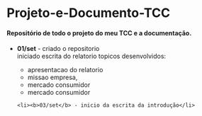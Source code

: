Projeto-e-Documento-TCC
=========================

<h4>Repositório de todo o projeto do meu TCC e a documentação.</h4>
<ul>
	<li><b>01/set</b> - criado o repositorio</li>
			 iniciado escrita do relatorio
			 	topicos desenvolvidos:
			 <ul>	
				 <li>apresentacao do relatorio</li>
				 <li>missao empresa,</li>
				 <li>mercado consumidor</li>
				 <li>mercado consumidor</li>
			 </ul>	 
				 
	<li><b>03/set</b> - inicio da escrita da introdução</li>
</ul>